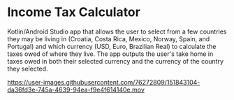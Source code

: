 # Income Tax Calculator
Kotlin/Android Studio app that allows the user to select from a few countries they may be living in (Croatia, Costa Rica, Mexico, Norway, Spain, and Portugal) and which currency (USD, Euro, Brazilian Real) to calculate the taxes owed of where they live. The app outputs the user's take home in taxes owed in both their selected currency and the currency of the country they selected.

https://user-images.githubusercontent.com/76272809/151843104-da36fd3e-745a-4639-94ea-f9e4f614140e.mov

